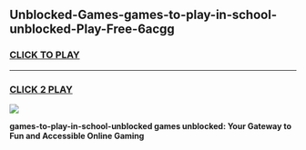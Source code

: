 
## Unblocked-Games-games-to-play-in-school-unblocked-Play-Free-6acgg
<h3>
<a href="https://premium76.site?title=games-to-play-in-school-unblocked&ref=09A">CLICK TO PLAY</a></h3>
<hr>

<h3>
<a href="https://premium76.site?title=games-to-play-in-school-unblocked&ref=09A">CLICK 2 PLAY</a>
  
</h3>

<a href="https://premium76.site?title=games-to-play-in-school-unblocked&ref=09A"><img src="https://clearcache.store/games.png"></a>


**games-to-play-in-school-unblocked games unblocked: Your Gateway to Fun and Accessible Online Gaming**
